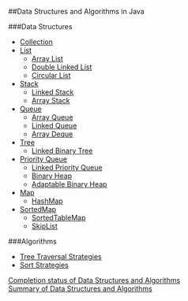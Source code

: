 ##Data Structures and Algorithms in Java

###Data Structures
 
 * [Collection](https://github.com/pdoro/data-structures-and-algorithms/blob/master/src/main/java/com/pdomingo/data_structures/interfaces/Collection.java)
 * [List](https://github.com/pdoro/data-structures-and-algorithms/blob/master/src/main/java/com/pdomingo/data_structures/interfaces/List.java)
 	* [Array List](https://github.com/pdoro/data-structures-and-algorithms/blob/master/src/main/java/com/pdomingo/data_structures/implementations/list/ArrayList.java)
 	* [Double Linked List](https://github.com/pdoro/data-structures-and-algorithms/blob/master/src/main/java/com/pdomingo/data_structures/implementations/list/LinkedList.java)
 	* [Circular List](https://github.com/pdoro/data-structures-and-algorithms/blob/master/src/main/java/com/pdomingo/data_structures/implementations/list/CircularList.java)
 * [Stack](https://github.com/pdoro/data-structures-and-algorithms/blob/master/src/main/java/com/pdomingo/data_structures/interfaces/Stack.java)
 	* [Linked Stack](https://github.com/pdoro/data-structures-and-algorithms/blob/master/src/main/java/com/pdomingo/data_structures/implementations/stack/LinkedStack.java)
 	* [Array Stack](https://github.com/pdoro/data-structures-and-algorithms/blob/master/src/main/java/com/pdomingo/data_structures/implementations/stack/ArrayStack.java)
 * [Queue](https://github.com/pdoro/data-structures-and-algorithms/blob/master/src/main/java/com/pdomingo/data_structures/interfaces/Queue.java)
 	* [Array Queue](https://github.com/pdoro/data-structures-and-algorithms/blob/master/src/main/java/com/pdomingo/data_structures/implementations/queue/ArrayQueue.java)
 	* [Linked Queue](https://github.com/pdoro/data-structures-and-algorithms/blob/master/src/main/java/com/pdomingo/data_structures/implementations/queue/LinkedQueue.java)
 	* [Array Deque](https://github.com/pdoro/data-structures-and-algorithms/blob/master/src/main/java/com/pdomingo/data_structures/implementations/queue/ArrayDeque.java)
 * [Tree](https://github.com/pdoro/data-structures-and-algorithms/blob/master/src/main/java/com/pdomingo/data_structures/interfaces/Tree.java)
 	* [Linked Binary Tree](https://github.com/pdoro/data-structures-and-algorithms/blob/master/src/main/java/com/pdomingo/data_structures/implementations/tree/LinkedBinaryTree.java)
 * [Priority Queue](https://github.com/pdoro/data-structures-and-algorithms/blob/master/src/main/java/com/pdomingo/data_structures/interfaces/PriorityQueue.java)
 	* [Linked Priority Queue](https://github.com/pdoro/data-structures-and-algorithms/blob/master/src/main/java/com/pdomingo/data_structures/implementations/priority_queue/LinkedPriorityQueue.java)
 	* [Binary Heap](https://github.com/pdoro/data-structures-and-algorithms/blob/master/src/main/java/com/pdomingo/data_structures/implementations/priority_queue/BinaryHeap.java)
 	* [Adaptable Binary Heap](https://github.com/pdoro/data-structures-and-algorithms/blob/master/src/main/java/com/pdomingo/data_structures/implementations/priority_queue/AdaptableBinaryHeap.java)
 * [Map](https://github.com/pdoro/data-structures-and-algorithms/blob/master/src/main/java/com/pdomingo/data_structures/interfaces/Map.java)
    * [HashMap](https://github.com/pdoro/data-structures-and-algorithms/blob/master/src/main/java/com/pdomingo/data_structures/implementations/map/HashMap.java)
 * [SortedMap](https://github.com/pdoro/data-structures-and-algorithms/blob/master/src/main/java/com/pdomingo/data_structures/interfaces/SortedMap.java)
    * [SortedTableMap](https://github.com/pdoro/data-structures-and-algorithms/blob/master/src/main/java/com/pdomingo/data_structures/implementations/map/SortedTableMap.java)
    * [SkipList](https://github.com/pdoro/data-structures-and-algorithms/blob/master/src/main/java/com/pdomingo/data_structures/implementations/map/SkipList.java)

###Algorithms

 * [Tree Traversal Strategies](https://github.com/pdoro/data-structures-and-algorithms/blob/master/src/main/java/com/pdomingo/data_structures/implementations/tree/TraversalStrategies.java)
 * [Sort Strategies](https://github.com/pdoro/data-structures-and-algorithms/blob/master/src/main/java/com/pdomingo/algorithms/sorting/SortStrategies.java)
 
[Completion status of Data Structures and Algorithms](https://github.com/pdoro/data-structures-and-algorithms/blob/master/STATUS.md)  
[Summary of Data Structures and Algorithms](https://github.com/pdoro/data-structures-and-algorithms/blob/master/SUMMARY.md)